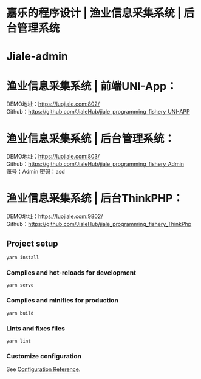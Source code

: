 # 嘉乐的程序设计 | 渔业信息采集系统 | 后台管理系统

# Jiale-admin

# 渔业信息采集系统 | 前端UNI-App： <br/>
DEMO地址：<https://luojiale.com:802/> <br/>
Github：<https://github.com/JialeHub/jiale_programming_fishery_UNI-APP> <br/>

# 渔业信息采集系统 | 后台管理系统： <br/>
DEMO地址：<https://luojiale.com:803/> <br/>
Github：<https://github.com/JialeHub/jiale_programming_fishery_Admin> <br/>
账号：Admin 密码：asd

# 渔业信息采集系统 | 后台ThinkPHP： <br/>
DEMO地址：<https://luojiale.com:9802/> <br/>
Github：<https://github.com/JialeHub/jiale_programming_fishery_ThinkPhp> <br/>

## Project setup
```
yarn install
```

### Compiles and hot-reloads for development
```
yarn serve
```

### Compiles and minifies for production
```
yarn build
```

### Lints and fixes files
```
yarn lint
```

### Customize configuration
See [Configuration Reference](https://cli.vuejs.org/config/).
